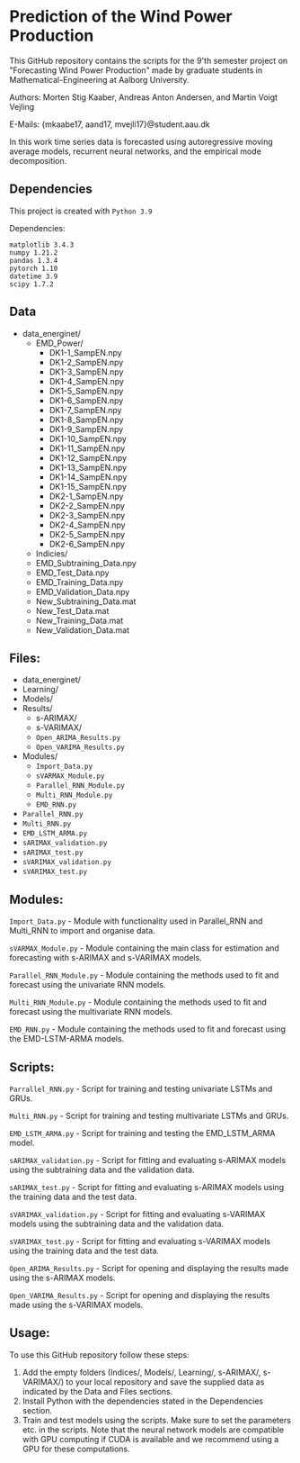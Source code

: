 # Prediction of the Wind Power Production
This GitHub repository contains the scripts for the 9'th semester project on "Forecasting Wind Power Production" made by graduate students in Mathematical-Engineering at Aalborg University.

Authors:	Morten Stig Kaaber, Andreas Anton Andersen, and Martin Voigt Vejling

E-Mails:	{mkaabe17, aand17, mvejli17}@student.aau.dk

In this work time series data is forecasted using autoregressive moving average models, recurrent neural networks, and the empirical mode decomposition.


## Dependencies
This project is created with `Python 3.9`

Dependencies:
```
matplotlib 3.4.3
numpy 1.21.2
pandas 1.3.4
pytorch 1.10
datetime 3.9
scipy 1.7.2
```


## Data
- data_energinet/
  - EMD_Power/
    - DK1-1_SampEN.npy
    - DK1-2_SampEN.npy
    - DK1-3_SampEN.npy
    - DK1-4_SampEN.npy
    - DK1-5_SampEN.npy
    - DK1-6_SampEN.npy
    - DK1-7_SampEN.npy
    - DK1-8_SampEN.npy
    - DK1-9_SampEN.npy
    - DK1-10_SampEN.npy
    - DK1-11_SampEN.npy
    - DK1-12_SampEN.npy
    - DK1-13_SampEN.npy
    - DK1-14_SampEN.npy
    - DK1-15_SampEN.npy
    - DK2-1_SampEN.npy
    - DK2-2_SampEN.npy
    - DK2-3_SampEN.npy
    - DK2-4_SampEN.npy
    - DK2-5_SampEN.npy
    - DK2-6_SampEN.npy
  - Indicies/
  - EMD_Subtraining_Data.npy
  - EMD_Test_Data.npy
  - EMD_Training_Data.npy
  - EMD_Validation_Data.npy
  - New_Subtraining_Data.mat
  - New_Test_Data.mat
  - New_Training_Data.mat
  - New_Validation_Data.mat

## Files:
- data_energinet/
- Learning/
- Models/
- Results/
	- s-ARIMAX/
	- s-VARIMAX/
	- `Open_ARIMA_Results.py`
	- `Open_VARIMA_Results.py`
- Modules/
	- `Import_Data.py`
	- `sVARMAX_Module.py`
	- `Parallel_RNN_Module.py`
	- `Multi_RNN_Module.py`
	- `EMD_RNN.py`
- `Parallel_RNN.py`
- `Multi_RNN.py`
- `EMD_LSTM_ARMA.py`
- `sARIMAX_validation.py`
- `sARIMAX_test.py`
- `sVARIMAX_validation.py`
- `sVARIMAX_test.py`

## Modules:
`Import_Data.py`
	- Module with functionality used in Parallel_RNN and Multi_RNN to import and organise data.

`sVARMAX_Module.py`
	- Module containing the main class for estimation and forecasting with s-ARIMAX and s-VARIMAX models.

`Parallel_RNN_Module.py`
	- Module containing the methods used to fit and forecast using the univariate RNN models.

`Multi_RNN_Module.py`
	- Module containing the methods used to fit and forecast using the multivariate RNN models.

`EMD_RNN.py`
	- Module containing the methods used to fit and forecast using the EMD-LSTM-ARMA models.

## Scripts:
`Parrallel_RNN.py`
	- Script for training and testing univariate LSTMs and GRUs.
	
`Multi_RNN.py`
	- Script for training and testing multivariate LSTMs and GRUs.

`EMD_LSTM_ARMA.py`
	- Script for training and testing the EMD_LSTM_ARMA model.

`sARIMAX_validation.py`
	- Script for fitting and evaluating s-ARIMAX models using the subtraining data and the validation data.

`sARIMAX_test.py`
	- Script for fitting and evaluating s-ARIMAX models using the training data and the test data.

`sVARIMAX_validation.py`
	- Script for fitting and evaluating s-VARIMAX models using the subtraining data and the validation data.

`sVARIMAX_test.py`
	- Script for fitting and evaluating s-VARIMAX models using the training data and the test data.

`Open_ARIMA_Results.py`
	- Script for opening and displaying the results made using the s-ARIMAX models.

`Open_VARIMA_Results.py`
	- Script for opening and displaying the results made using the s-VARIMAX models.

## Usage:
To use this GitHub repository follow these steps:

1) Add the empty folders (Indices/, Models/, Learning/, s-ARIMAX/, s-VARIMAX/) to your local repository and save the supplied data as indicated by the Data and Files sections.
2) Install Python with the dependencies stated in the Dependencies section.
3) Train and test models using the scripts. Make sure to set the parameters etc. in the scripts. Note that the neural network models are compatible with GPU computing if CUDA is available and we recommend using a GPU for these computations.
